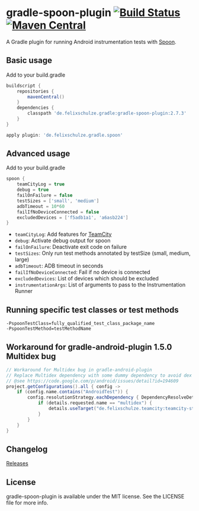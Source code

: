 # gradle-spoon-plugin [![Build Status](https://travis-ci.org/x2on/gradle-spoon-plugin.png)](https://travis-ci.org/x2on/gradle-spoon-plugin) [![Maven Central](https://img.shields.io/maven-central/v/de.felixschulze.gradle/gradle-spoon-plugin.svg)](http://search.maven.org/#search%7Cgav%7C1%7Cg%3A%22de.felixschulze.gradle%22%20AND%20a%3A%22gradle-spoon-plugin%22)
A Gradle plugin for running Android instrumentation tests with [Spoon](http://square.github.io/spoon/).

## Basic usage

Add to your build.gradle

```gradle
buildscript {
    repositories {
        mavenCentral()
    }
    dependencies {
        classpath 'de.felixschulze.gradle:gradle-spoon-plugin:2.7.3'
    }
}

apply plugin: 'de.felixschulze.gradle.spoon'
```

## Advanced usage

Add to your build.gradle

```gradle
spoon {
    teamCityLog = true
    debug = true
    failOnFailure = false
    testSizes = ['small', 'medium']
    adbTimeout = 10*60
    failIfNoDeviceConnected = false
    excludedDevices = ['f5adb1a1', 'a6asb224']
}
```

* `teamCityLog`: Add features for [TeamCity](http://www.jetbrains.com/teamcity/)
* `debug`: Activate debug output for spoon
* `failOnFailure`: Deactivate exit code on failure
* `testSizes`: Only run test methods annotated by testSize (small, medium, large)
* `adbTimeout`: ADB timeout in seconds
* `failIfNoDeviceConnected`: Fail if no device is connected
* `excludedDevices`: List of devices which should be excluded
* `instrumentationArgs`: List of arguments to pass to the Instrumentation Runner

## Running specific test classes or test methods

````
-PspoonTestClass=fully_qualified_test_class_package_name
-PspoonTestMethod=testMethodName
````

## Workaround for gradle-android-plugin 1.5.0 Multidex bug

```groovy
// Workaround for Multidex bug in gradle-android-plugin
// Replace Multidex dependency with some dummy dependency to avoid dex problems
// @see https://code.google.com/p/android/issues/detail?id=194609
project.getConfigurations().all { config ->
    if (config.name.contains("AndroidTest")) {
        config.resolutionStrategy.eachDependency { DependencyResolveDetails details ->
            if (details.requested.name == "multidex") {
                details.useTarget("de.felixschulze.teamcity:teamcity-status-message-helper:1.2")
            }
        }
    }
}
```

## Changelog

[Releases](https://github.com/x2on/gradle-spoon-plugin/releases)

## License

gradle-spoon-plugin is available under the MIT license. See the LICENSE file for more info.
